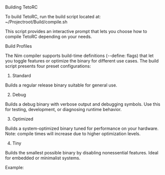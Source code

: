 Building TetoRC

To build TetoRC, run the build script located at:
~/Projectroot/Build/compile.sh

This script provides an interactive prompt that lets you choose how to compile TetoRC depending on your needs.

Build Profiles

The Nim compiler supports build-time definitions (--define: flags) that let you toggle features or optimize the binary for different use cases.
The build script presents four preset configurations:

1. Standard

Builds a regular release binary suitable for general use.

2. Debug

Builds a debug binary with verbose output and debugging symbols.
Use this for testing, development, or diagnosing runtime behavior.

3. Optimized

Builds a system-optimized binary tuned for performance on your hardware.
Note: compile times will increase due to higher optimization levels.

4. Tiny

Builds the smallest possible binary by disabling nonessential features.
Ideal for embedded or minimalist systems.

Example:
